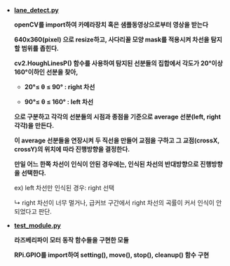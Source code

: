 + [**lane_detect.py**](https://github.com/20170375/lane_detect/blob/main/lane_detect.py)

    **openCV를 import하여 카메라장치 혹은 샘플동영상으로부터 영상을 받는다**

    **640x360(pixel) 으로 resize하고, 사다리꼴 모양 mask를 적용시켜 차선을 탐지할 범위를 좁힌다.**

    **cv2.HoughLinesP() 함수를 사용하여 탐지된 선분들의 집합에서 각도가 20°이상 160°이하인 선분을 찾아,**

    + **20°≤ θ ≤ 90° : right 차선**

    + **90°≤ θ ≤ 160° : left 차선**

    **으로 구분하고 각각의 선분들의 시점과 종점을 기준으로 average 선분(left, right 각각)을 만든다.**

    **이 average 선분들을 연장시켜 두 직선을 만들어 교점을 구하고 그 교점(crossX, crossY)의 위치에 따라 진행방향을 결정한다.**

    **만일 어느 한쪽 차선이 인식이 안된 경우에는, 인식된 차선의 반대방향으로 진행방향을 선택한다.**

    ex) left 차선만 인식된 경우: right 선택
    
    ↳ right 차선이 너무 멀거나, 급커브 구간에서 right 차선의 곡률이 커서 인식이 안되었다고 판단.

+ [**test_module.py**](https://github.com/20170375/lane_detect/blob/main/test_module.py)

    **라즈베리파이 모터 동작 함수들을 구현한 모듈**

    **RPi.GPIO를 import하여 setting(), move(), stop(), cleanup() 함수 구현**
